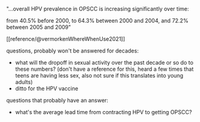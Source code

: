 "...overall HPV prevalence in OPSCC is increasing significantly over time: 

from 40.5% before 2000, 
to 64.3% between 2000 and 2004, 
and 72.2% between 2005 and 2009"

[[reference/@vermorkenWhereWhenUse2021]]

questions, probably won't be answered for decades:
- what will the dropoff in sexual activity over the past decade or so do to these numbers? (don't have a reference for this, heard a few times that teens are having less sex, also not sure if this translates into young adults)
- ditto for the HPV vaccine

questions that probably have an answer:
- what's the average lead time from contracting HPV to getting OPSCC?